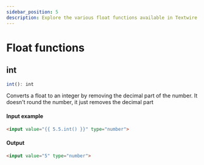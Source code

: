 ```yaml
---
sidebar_position: 5
description: Explore the various float functions available in Textwire
---
```


# Float functions

## int

```ts
int(): int
```

Converts a float to an integer by removing the decimal part of the number. It doesn't round the number, it just removes the decimal part

#### Input example
```html
<input value="{{ 5.5.int() }}" type="number">
```

#### Output
```html
<input value="5" type="number">
```